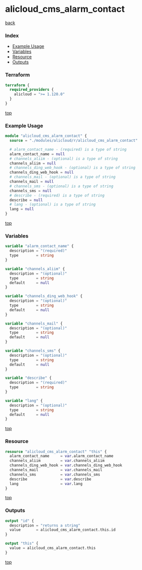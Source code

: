 # alicloud_cms_alarm_contact

[back](../alicloud.md)

### Index

- [Example Usage](#example-usage)
- [Variables](#variables)
- [Resource](#resource)
- [Outputs](#outputs)

### Terraform

```terraform
terraform {
  required_providers {
    alicloud = ">= 1.120.0"
  }
}
```

[top](#index)

### Example Usage

```terraform
module "alicloud_cms_alarm_contact" {
  source = "./modules/alicloud/r/alicloud_cms_alarm_contact"

  # alarm_contact_name - (required) is a type of string
  alarm_contact_name = null
  # channels_aliim - (optional) is a type of string
  channels_aliim = null
  # channels_ding_web_hook - (optional) is a type of string
  channels_ding_web_hook = null
  # channels_mail - (optional) is a type of string
  channels_mail = null
  # channels_sms - (optional) is a type of string
  channels_sms = null
  # describe - (required) is a type of string
  describe = null
  # lang - (optional) is a type of string
  lang = null
}
```

[top](#index)

### Variables

```terraform
variable "alarm_contact_name" {
  description = "(required)"
  type        = string
}

variable "channels_aliim" {
  description = "(optional)"
  type        = string
  default     = null
}

variable "channels_ding_web_hook" {
  description = "(optional)"
  type        = string
  default     = null
}

variable "channels_mail" {
  description = "(optional)"
  type        = string
  default     = null
}

variable "channels_sms" {
  description = "(optional)"
  type        = string
  default     = null
}

variable "describe" {
  description = "(required)"
  type        = string
}

variable "lang" {
  description = "(optional)"
  type        = string
  default     = null
}
```

[top](#index)

### Resource

```terraform
resource "alicloud_cms_alarm_contact" "this" {
  alarm_contact_name     = var.alarm_contact_name
  channels_aliim         = var.channels_aliim
  channels_ding_web_hook = var.channels_ding_web_hook
  channels_mail          = var.channels_mail
  channels_sms           = var.channels_sms
  describe               = var.describe
  lang                   = var.lang
}
```

[top](#index)

### Outputs

```terraform
output "id" {
  description = "returns a string"
  value       = alicloud_cms_alarm_contact.this.id
}

output "this" {
  value = alicloud_cms_alarm_contact.this
}
```

[top](#index)